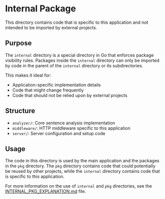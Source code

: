 # Internal Package

This directory contains code that is specific to this application and not intended to be imported by external projects.

## Purpose

The `internal` directory is a special directory in Go that enforces package visibility rules. Packages inside the `internal` directory can only be imported by code in the parent of the `internal` directory or its subdirectories.

This makes it ideal for:
- Application-specific implementation details
- Code that might change frequently
- Code that should not be relied upon by external projects

## Structure

- `analyzer/`: Core sentence analysis implementation
- `middleware/`: HTTP middleware specific to this application
- `server/`: Server configuration and setup code

## Usage

The code in this directory is used by the main application and the packages in the `pkg` directory. The `pkg` directory contains code that could potentially be reused by other projects, while the `internal` directory contains code that is specific to this application.

For more information on the use of `internal` and `pkg` directories, see the [INTERNAL_PKG_EXPLANATION.md](../docs/INTERNAL_PKG_EXPLANATION.md) file.
